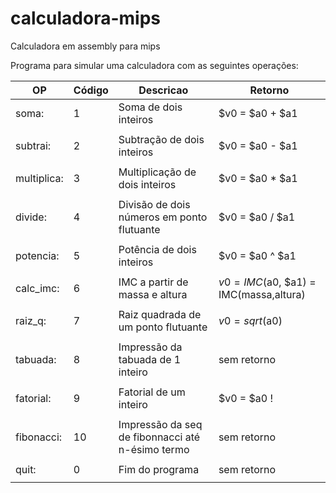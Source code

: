 # calculadora-mips
Calculadora em assembly para mips

Programa para simular uma calculadora com as seguintes operações:

|OP    |Código |    Descricao                  |                   Retorno|
|------|-| -------------------------------|--------------------------|
|soma: |1 |	Soma de dois inteiros	 			 |                 $v0 = $a0 + $a1|
|      |                               |                          |
|subtrai: |2|	Subtração de dois inteiros			    |           $v0 = $a0 - $a1|
|      |   |                            |                          |
|multiplica: |3|	Multiplicação de dois inteiros			 |        $v0 = $a0 * $a1|
|      |    |                           |                          |
|divide:	|4|	Divisão de dois números em ponto flutuante	|   $v0 = $a0 / $a1|
|      |     |                          |                          |
|potencia:|5|	Potência de dois inteiros			            |     $v0 = $a0 ^ $a1|
|      |      |                         |                          |
|calc_imc:	|6|IMC a partir de massa e altura			   |        $v0 = IMC($a0, $a1) = IMC(massa,altura)|
|      |       |                        |                          |
|raiz_q:	|7|	Raiz quadrada de um ponto flutuante		  |       $v0 = sqrt($a0)|
|      |        |                       |                          |
|tabuada: |8|	Impressão da tabuada de 1 inteiro		  |         sem retorno|
|      |         |                      |                          |
|fatorial:	|9|Fatorial de um inteiro				           |      $v0 = $a0 !|
|      |          |                     |                          |
|fibonacci: |10|	Impressão da seq de fibonnacci até n-ésimo termo | sem retorno|
|      |           |                    |                          |
|quit:	|0|	Fim do programa					                        | sem retorno|
|      |                               |                          |
